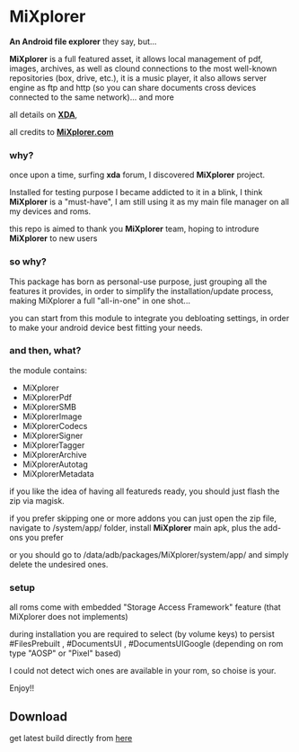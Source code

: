 # MiXplorer

**An Android file explorer** they say, but...

**MiXplorer** is a full featured asset, it allows local management of pdf, images, archives, as well as clound connections to the most well-known repositories (box, drive, etc.), it is a music player, it also allows server engine as ftp and http (so you can share documents cross devices connected to the same network)... and more

all details on <a href="https://forum.xda-developers.com/t/app-2-2-mixplorer-v6-x-released-fully-featured-file-manager.1523691/post-23109280">**XDA**</a>,

all credits to <a href="https://mixplorer.com/">**MiXplorer.com**</a>


### why?
once upon a time, surfing **xda** forum, I discovered **MiXplorer** project.

Installed for testing purpose I became addicted to it in a blink, I think **MiXplorer** is a "must-have", I am still using it as my main file manager on all my devices and roms. 

this repo is aimed to thank you **MiXplorer** team, hoping to introdure **MiXplorer** to new users

### so why?

This package has born as personal-use purpose, just grouping all the features it provides, in order to simplify the installation/update process, making MiXplorer a full "all-in-one" in one shot...

you can start from this module to integrate you debloating settings, in order to make your android device best fitting your needs.

### and then, what?

the module contains:
- MiXplorer
- MiXplorerPdf
- MiXplorerSMB
- MiXplorerImage
- MiXplorerCodecs
- MiXplorerSigner
- MiXplorerTagger
- MiXplorerArchive
- MiXplorerAutotag
- MiXplorerMetadata

if you like the idea of having all featureds ready, you should just flash the zip via magisk.

if you prefer skipping one or more addons you can just open the zip file, navigate to /system/app/ folder, install **MiXplorer** main apk, plus the add-ons you prefer

or you should go to /data/adb/packages/MiXplorer/system/app/ and simply delete the undesired ones.

### setup

all roms come with embedded "Storage Access Framework" feature (that MiXplorer does not implements)

during installation you are required to select (by volume keys) to persist #FilesPrebuilt , #DocumentsUI , #DocumentsUIGoogle (depending on rom type "AOSP" or "Pixel" based)

I could not detect wich ones are available in your rom, so choise is your.


Enjoy!!

## Download
get latest build directly from <a href="https://github.com/Magisk-Modules-Alt-Repo/MiXplorer/releases/latest">here</a>
